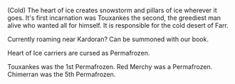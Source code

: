 (Cold) The heart of ice creates snowstorm and pillars of ice wherever it goes. It's first incarnation was Touxankes the second, the greediest man alive who wanted all for himself. It is responsible for the cold desert of Farr.

Currently roaming near Kardoran? Can be summoned with our book.

Heart of Ice carriers are cursed as Permafrozen.

Touxankes was the 1st Permafrozen.
Red Merchy was a Permafrozen.
Chimerran was the 5th Permafrozen.